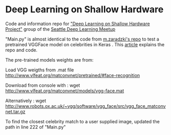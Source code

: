 # Deep Learning on Shallow Hardware

Code and information repo for ["Deep Learning on Shallow Hardware Project"](https://github.com/deepseattle/projects/blob/master/DeepLearningOnShallowHardware.md) group of the [Seattle Deep Learning Meetup](https://www.meetup.com/Seattle-Deep-Learning-Meetup/)


"Main.py" is almost identical to the code from [m.zaradzki's repo](https://github.com/mzaradzki/neuralnets/tree/master/vgg_faces_keras) to test a pretrained VGGFace model on celebrities in Keras . This [article](https://aboveintelligent.com/face-recognition-with-keras-and-opencv-2baf2a83b799) explains the repo and code.

The pre-trained models weights are from:


Load VGG weigths from .mat file
http://www.vlfeat.org/matconvnet/pretrained/#face-recognition

Download from console with :
wget http://www.vlfeat.org/matconvnet/models/vgg-face.mat

Alternatively :
wget http://www.robots.ox.ac.uk/~vgg/software/vgg_face/src/vgg_face_matconvnet.tar.gz



To find the closest celebrity match to a user supplied image, updated the path in line 222 of "Main.py"
